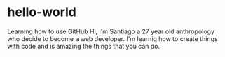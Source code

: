 # hello-world
Learning how to use GitHub 
Hi, i'm Santiago a 27 year old anthropology who decide to become a web developer. I'm learnig how to create things with code and is amazing the things that you can do.
